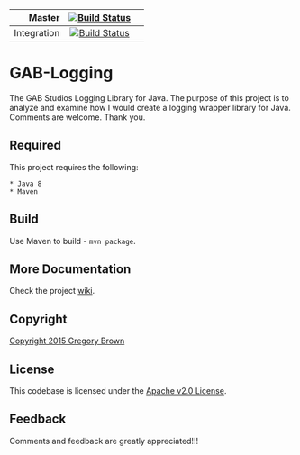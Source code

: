 
Master | [![Build Status](https://travis-ci.org/gab-studios/gab-logging.svg?branch=master)](https://travis-ci.org/gab-studios/gab-logging) | []()
---: | :---: | :---:
Integration | [![Build Status](https://travis-ci.org/gab-studios/gab-logging.svg?branch=integration)](https://travis-ci.org/gab-studios/gab-logging) | []()


GAB-Logging
=======

The GAB Studios Logging Library for Java.  The purpose of this project is to analyze and examine how I would create a logging wrapper library for Java.  Comments are welcome.  Thank you.


Required
---------
This project requires the following: 

    * Java 8
    * Maven

Build
---------
Use Maven to build - `mvn package`.


More Documentation
------------------
Check the project [wiki].


Copyright
-------
[Copyright 2015 Gregory Brown]


License
-------
This codebase is licensed under the [Apache v2.0 License].


Feedback
---------
Comments and feedback are greatly appreciated!!!


[Copyright 2015 Gregory Brown]: https://github.com/gab-studios/gab-logging/tree/master/COPYRIGHT.txt
[Apache v2.0 License]: https://github.com/gab-studios/gab-logging/tree/master/LICENSE.txt
[wiki]: https://github.com/gab-studios/gab-logging/wiki
[examples]: https://github.com/gab-studios/gab-logging/wiki/Examples
